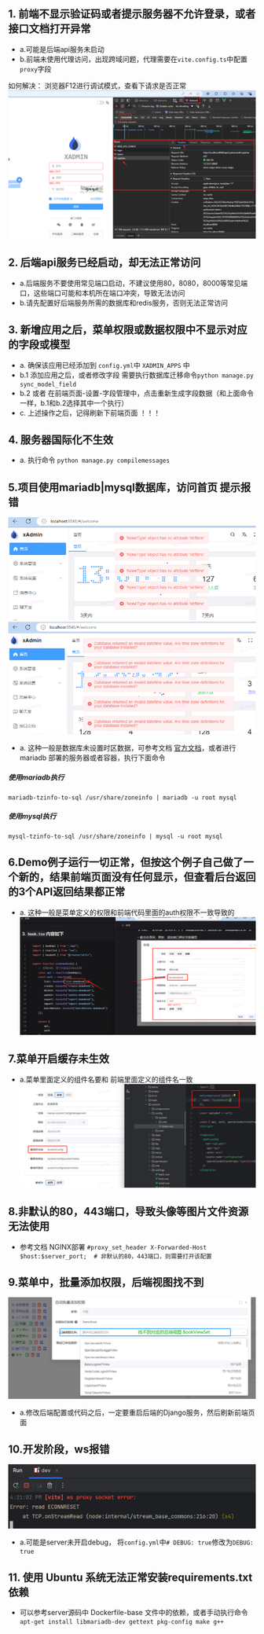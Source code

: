 ## 1. 前端不显示验证码或者提示服务器不允许登录，或者接口文档打开异常

- a.可能是后端api服务未启动
- b.前端未使用代理访问，出现跨域问题，代理需要在```vite.config.ts```中配置```proxy```字段

如何解决： 浏览器F12进行调试模式，查看下请求是否正常
![img.png](img.png)

## 2. 后端api服务已经启动，却无法正常访问

- a.后端服务不要使用常见端口启动，不建议使用80，8080，8000等常见端口，这些端口可能和本机所在端口冲突，导致无法访问
- b.请先配置好后端服务所需的数据库和redis服务，否则无法正常访问

## 3. 新增应用之后，菜单权限或数据权限中不显示对应的字段或模型

- a. 确保该应用已经添加到 ```config.yml```中 ```XADMIN_APPS``` 中
- b.1 添加应用之后，或者修改字段 需要执行数据库迁移命令```python manage.py sync_model_field```
- b.2 或者 在前端页面-设置-字段管理中，点击重新生成字段数据（和上面命令一样，b.1和b.2选择其中一个执行）
- c. 上述操作之后，记得刷新下前端页面 ！！！

## 4. 服务器国际化不生效
- a. 执行命令 ```python manage.py compilemessages```

## 5.项目使用mariadb|mysql数据库，访问首页 提示报错

![img_1.png](img_1.png)
![img_2.png](img_2.png)

- a. 这种一般是数据库未设置时区数据，可参考文档 [官方文档](https://mariadb.com/kb/en/mariadb-tzinfo-to-sql/)，或者进行
  mariadb 部署的服务器或者容器，执行下面命令
##### 使用mariadb执行
```shell
mariadb-tzinfo-to-sql /usr/share/zoneinfo | mariadb -u root mysql
```
##### 使用mysql执行
```shell
mysql-tzinfo-to-sql /usr/share/zoneinfo | mysql -u root mysql
```
## 6.Demo例子运行一切正常，但按这个例子自己做了一个新的，结果前端页面没有任何显示，但查看后台返回的3个API返回结果都正常

- a. 这种一般是菜单定义的权限和前端代码里面的auth权限不一致导致的
  ![7616e55dc512797055995cc091094e62.png](7616e55dc512797055995cc091094e62.png)

## 7.菜单开启缓存未生效

- a.菜单里面定义的组件名要和 前端里面定义的组件名一致
  ![07.png](07.png)

## 8.非默认的80，443端口，导致头像等图片文件资源无法使用
- 参考文档 NGINX部署 ```#proxy_set_header X-Forwarded-Host $host:$server_port;  # 非默认的80，443端口，则需要打开该配置```

## 9.菜单中，批量添加权限，后端视图找不到

![img_4.png](img_4.png)

- a.修改后端配置或代码之后，一定要重启后端的Django服务，然后刷新前端页面

## 10.开发阶段，ws报错

![img_3.png](img_3.png)

- a.可能是server未开启debug， 将```config.yml```中```# DEBUG: true```修改为```DEBUG: true```

## 11. 使用 Ubuntu 系统无法正常安装requirements.txt依赖

- 可以参考server源码中 Dockerfile-base 文件中的依赖，或者手动执行命令
  ```apt-get install libmariadb-dev gettext pkg-config make g++```